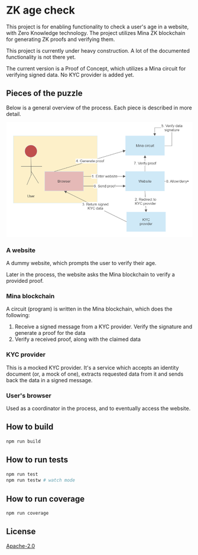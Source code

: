 # ZK age check

This project is for enabling functionality to check a user's age in a website, with Zero Knowledge technology. The project utilizes Mina ZK blockchain for generating ZK proofs and verifying them.

This project is currently under heavy construction. A lot of the documented functionality is not there yet.

The current version is a Proof of Concept, which utilizes a Mina circuit for verifying signed data. No KYC provider is added yet.

## Pieces of the puzzle

Below is a general overview of the process. Each piece is described in more detail.

<img src='agecheck.png'>

### A website

A dummy website, which prompts the user to verify their age.

Later in the process, the website asks the Mina blockchain to verify a provided proof.

### Mina blockchain

A circuit (program) is written in the Mina blockchain, which does the following:

1. Receive a signed message from a KYC provider. Verify the signature and generate a proof for the data
1. Verify a received proof, along with the claimed data

### KYC provider

This is a mocked KYC provider. It's a service which accepts an identity document (or, a mock of one), extracts requested data from it and sends back the data in a signed message.

### User's browser

Used as a coordinator in the process, and to eventually access the website.

## How to build

```sh
npm run build
```

## How to run tests

```sh
npm run test
npm run testw # watch mode
```

## How to run coverage

```sh
npm run coverage
```

## License

[Apache-2.0](LICENSE)
